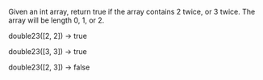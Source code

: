 Given an int array, return true if the array contains 2 twice, or 3 twice. The array will be length 0, 1, or 2.

double23([2, 2]) → true

double23([3, 3]) → true

double23([2, 3]) → false
